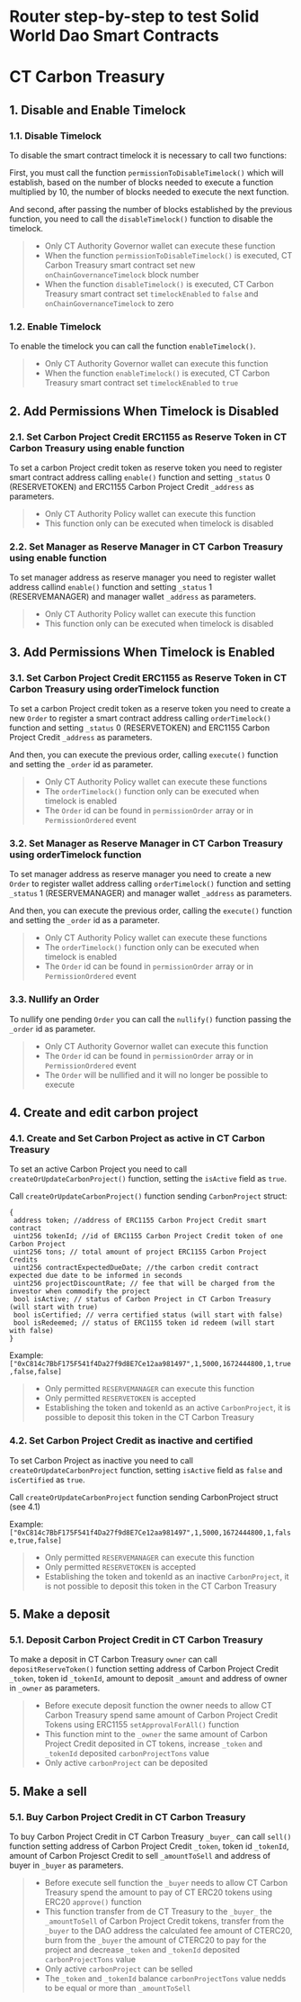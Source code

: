 # Router step-by-step to test Solid World Dao Smart Contracts
 
# CT Carbon Treasury
 
## 1. Disable and Enable Timelock
 
### 1.1. Disable Timelock
 
To disable the smart contract timelock it is necessary to call two functions:
 
First, you must call the function `permissionToDisableTimelock()` which will establish, based on the number of blocks needed to execute a function multiplied by 10, the number of blocks needed to execute the next function. 

And second, after passing the number of blocks established by the previous function, you need to call the `disableTimelock()` function to disable the timelock.
 
> * Only CT Authority Governor wallet can execute these function
> * When the function `permissionToDisableTimelock()` is executed, CT Carbon Treasury smart contract set new `onChainGovernanceTimelock` block number
> * When the function `disableTimelock()` is executed, CT Carbon Treasury smart contract set `timelockEnabled` to `false` and `onChainGovernanceTimelock` to zero
 
### 1.2. Enable Timelock
 
To enable the timelock you can call the function `enableTimelock()`.
 
> * Only CT Authority Governor wallet can execute this function
> * When the function `enableTimelock()` is executed, CT Carbon Treasury smart contract set `timelockEnabled` to `true`
 
## 2. Add Permissions When Timelock is Disabled
 
### 2.1. Set Carbon Project Credit ERC1155 as Reserve Token in CT Carbon Treasury using enable function
 
To set a carbon Project credit token as reserve token you need to register smart contract address calling `enable()` function and setting `_status` 0 (RESERVETOKEN) and ERC1155 Carbon Project Credit `_address` as parameters.
 
> * Only CT Authority Policy wallet can execute this function
> * This function only can be executed when timelock is disabled
 
### 2.2. Set Manager as Reserve Manager in CT Carbon Treasury using enable function
 
To set manager address as reserve manager you need to register wallet address callind `enable()` function and setting `_status` 1 (RESERVEMANAGER) and manager wallet `_address` as parameters.
 
> * Only CT Authority Policy wallet can execute this function
> * This function only can be executed when timelock is disabled
 
## 3. Add Permissions When Timelock is Enabled
 
### 3.1. Set Carbon Project Credit ERC1155 as Reserve Token in CT Carbon Treasury using orderTimelock function
 
To set a carbon Project credit token as a reserve token you need to create a new `Order` to register a smart contract address calling `orderTimelock()` function and setting `_status` 0 (RESERVETOKEN) and ERC1155 Carbon Project Credit `_address` as parameters.
 
And then, you can execute the previous order, calling `execute()` function and setting the `_order` id as parameter.
 
> * Only CT Authority Policy wallet can execute these functions
> * The `orderTimelock()` function only can be executed when timelock is enabled
> * The `Order` id can be found in `permissionOrder` array or in `PermissionOrdered` event
 
### 3.2. Set Manager as Reserve Manager in CT Carbon Treasury using orderTimelock function
 
To set manager address as reserve manager you need to create a new `Order` to register wallet address calling `orderTimelock()` function and setting `_status` 1 (RESERVEMANAGER) and manager wallet `_address` as parameters.
 
And then, you can execute the previous order, calling the `execute()` function and setting the `_order` id as a parameter.
 
> * Only CT Authority Policy wallet can execute these functions
> * The `orderTimelock()` function only can be executed when timelock is enabled
> * The `Order` id can be found in `permissionOrder` array or in `PermissionOrdered` event
 
### 3.3. Nullify an Order
 
To nullify one pending `Order` you can call the `nullify()` function passing the `_order` id as parameter.
 
> * Only CT Authority Governor wallet can execute this function
> * The `Order` id can be found in `permissionOrder` array or in `PermissionOrdered` event
> * The `Order` will be nullified and it will no longer be possible to execute
 
## 4. Create and edit carbon project
### 4.1. Create and Set Carbon Project as active in CT Carbon Treasury
 
To set an active Carbon Project you need to call `createOrUpdateCarbonProject()` function, setting the `isActive` field as `true`.
 
Call `createOrUpdateCarbonProject()` function sending `CarbonProject` struct:
 
```
{
 address token; //address of ERC1155 Carbon Project Credit smart contract
 uint256 tokenId; //id of ERC1155 Carbon Project Credit token of one Carbon Project
 uint256 tons; // total amount of project ERC1155 Carbon Project Credits
 uint256 contractExpectedDueDate; //the carbon credit contract expected due date to be informed in seconds
 uint256 projectDiscountRate; // fee that will be charged from the investor when commodify the project
 bool isActive; // status of Carbon Project in CT Carbon Treasury (will start with true)
 bool isCertified; // verra certified status (will start with false)
 bool isRedeemed; // status of ERC1155 token id redeem (will start with false)
}
```
 
Example: `["0xC814c7BbF175F541f4Da27f9d8E7Ce12aa981497",1,5000,1672444800,1,true,false,false]`
 
> * Only permitted `RESERVEMANAGER` can execute this function
> * Only permitted `RESERVETOKEN` is accepted
> * Establishing the token and tokenId as an active `CarbonProject`, it is possible to deposit this token in the CT Carbon Treasury
 
### 4.2. Set Carbon Project Credit as inactive and certified
 
To set Carbon Project as inactive you need to call `createOrUpdateCarbonProject` function, setting `isActive` field as `false` and `isCertified` as `true`.
 
Call `createOrUpdateCarbonProject` function sending CarbonProject struct (see 4.1)
 
Example: `["0xC814c7BbF175F541f4Da27f9d8E7Ce12aa981497",1,5000,1672444800,1,false,true,false]`
 
> * Only permitted `RESERVEMANAGER` can execute this function
> * Only permitted `RESERVETOKEN` is accepted
> * Establishing the token and tokenId as an inactive `CarbonProject`, it is not possible to deposit this token in the CT Carbon Treasury
 
## 5. Make a deposit
 
### 5.1. Deposit Carbon Project Credit in CT Carbon Treasury
 
To make a deposit in CT Carbon Treasury `owner` can call `depositReserveToken()` function setting address of Carbon Project Credit `_token`, token id `_tokenId`, amount to deposit `_amount` and address of owner in `_owner` as parameters.
 
> * Before execute deposit function the owner needs to allow CT Carbon Treasury spend same amount of Carbon Project Credit Tokens using ERC1155 `setApprovalForAll()` function
> * This function mint to the `_owner` the same amount of Carbon Project Credit deposited in CT tokens, increase `_token` and `_tokenId` deposited `carbonProjectTons` value
> * Only active `carbonProject` can be deposited

## 5. Make a sell
 
### 5.1. Buy Carbon Project Credit in CT Carbon Treasury
 
To buy Carbon Project Credit in CT Carbon Treasury `_buyer_` can call `sell()` function setting address of Carbon Project Credit `_token`, token id `_tokenId`, amount of Carbon Projesct Credit to sell `_amountToSell` and address of buyer in `_buyer` as parameters.
 
> * Before execute sell function the `_buyer` needs to allow CT Carbon Treasury spend the amount to pay of CT ERC20 tokens using ERC20 `approve()` function
> * This function transfer from de CT Treasury to the `_buyer_` the `_amountToSell` of Carbon Project Credit tokens, transfer from the `_buyer` to the DAO address the calculated fee amount of CTERC20, burn from the `_buyer` the amount of CTERC20 to pay for the project and decrease `_token` and `_tokenId` deposited `carbonProjectTons` value
> * Only active `carbonProject` can be selled
> * The  `_token` and `_tokenId` balance `carbonProjectTons` value nedds to be equal or more than `_amountToSell`
 

